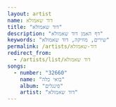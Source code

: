 ```yaml
---
layout: artist
name: דוד שאמולא
title: "דוד שאמולא"
description: "דף האמן דוד שאמולא"
keywords: "שירים, מוזיקה, דוד שאמולא"
permalink: /artists/דוד-שאמולא
redirect_from:
  - /artists/list/דוד שאמולא
songs:
  - number: "32660"
    name: "בואי כלה"
    album: "סינגלים"
    artist: "דוד שאמולא"
---
```

